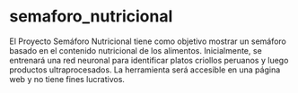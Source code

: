 # semaforo_nutricional
El Proyecto Semáforo Nutricional tiene como objetivo mostrar un semáforo basado en el contenido nutricional de los alimentos. Inicialmente, se entrenará una red neuronal para identificar platos criollos peruanos y luego productos ultraprocesados. La herramienta será accesible en una página web y no tiene fines lucrativos.

